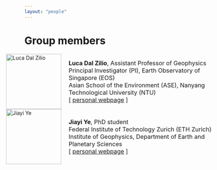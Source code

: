 ```yaml
---
layout: "people"
---
```


<style>
  .member-container {
    display: flex;
    align-items: center;
    margin-left: -50px;
    margin-right: -50px;
  }

  .member-container img {
    width: 150px;
    margin-right: 20px;
  }

  .member-container div {
    font-size: 16px;
  }

  @media (max-width: 768px) {
    .member-container {
      margin-left: 0;
      margin-right: 0;
      flex-direction: column;
      align-items: flex-start;
    }

    .member-container img {
      margin-bottom: 10px;
    }

    .member-container div {
      font-size: 14px;
    }
  }
</style>

<h1>Group members</h1>

<div class="member-container">
  <img src="https://computational-geophysics-lab.github.io/cgl.github.io/luca_dal_zilio.jpg" alt="Luca Dal Zilio">
  <div>
    <strong>Luca Dal Zilio</strong>, Assistant Professor of Geophysics<br>
    Principal Investigator (PI), Earth Observatory of Singapore (EOS)<br>
    Asian School of the Environment (ASE), Nanyang Technological University (NTU)<br>
    [ <a href="https://www.lucadalzilio.net" target="_blank">personal webpage</a> ]
  </div>
</div>

<div class="member-container">
  <img src="https://computational-geophysics-lab.github.io/cgl.github.io/jiayi.png" alt="Jiayi Ye">
  <div>
    <strong>Jiayi Ye</strong>, PhD student<br>
    Federal Institute of Technology Zurich (ETH Zurich)<br>
    Institute of Geophysics, Department of Earth and Planetary Sciences<br>
    [ <a href="https://erdw.ethz.ch/en/people/profile.MjgzNDI1.TGlzdC83NzMsOTI0MjA1OTI2.html" target="_blank">personal webpage</a> ]
  </div>
</div>
